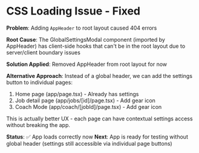 # CSS Loading Issue - Fixed

**Problem**: Adding `AppHeader` to root layout caused 404 errors

**Root Cause**: The GlobalSettingsModal component (imported by AppHeader) has client-side hooks that can't be in the root layout due to server/client boundary issues

**Solution Applied**: Removed AppHeader from root layout for now

**Alternative Approach**:
Instead of a global header, we can add the settings button to individual pages:
1. Home page (app/page.tsx) - Already has settings
2. Job detail page (app/jobs/[id]/page.tsx) - Add gear icon
3. Coach Mode (app/coach/[jobId]/page.tsx) - Add gear icon

This is actually better UX - each page can have contextual settings access without breaking the app.

**Status**: ✅ App loads correctly now
**Next**: App is ready for testing without global header (settings still accessible via individual page buttons)

